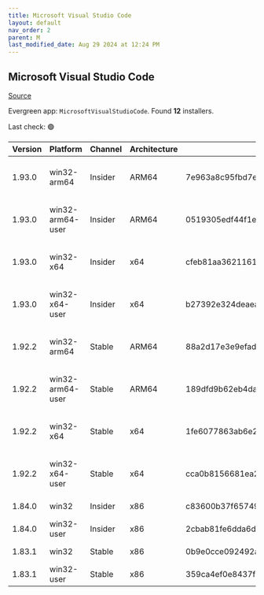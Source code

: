 ```yaml
---
title: Microsoft Visual Studio Code
layout: default
nav_order: 2
parent: M
last_modified_date: Aug 29 2024 at 12:24 PM
---
```


## Microsoft Visual Studio Code

[Source](https://code.visualstudio.com)

Evergreen app: `MicrosoftVisualStudioCode`. Found **12** installers.

Last check: 🟢

| Version | Platform         | Channel | Architecture | Sha256                                                           | URI                                                                                                                                                                                                                                                                                                            |
| ------- | ---------------- | ------- | ------------ | ---------------------------------------------------------------- | -------------------------------------------------------------------------------------------------------------------------------------------------------------------------------------------------------------------------------------------------------------------------------------------------------------- |
| 1.93.0  | win32-arm64      | Insider | ARM64        | 7e963a8c95fbd7e0e99315e64f5d70d9348fb22c677292f7a2f30814bf2f587f | [https://vscode.download.prss.microsoft.com/dbazure/download/insider/ae45c9d4b0f71d53151edc6d18be09107903c229/VSCodeSetup-arm64-1.93.0-insider.exe](https://vscode.download.prss.microsoft.com/dbazure/download/insider/ae45c9d4b0f71d53151edc6d18be09107903c229/VSCodeSetup-arm64-1.93.0-insider.exe)         |
| 1.93.0  | win32-arm64-user | Insider | ARM64        | 0519305edf44f1ec7f59ca6b8dbc747899e91f26529ff986a871fe8175bbee27 | [https://vscode.download.prss.microsoft.com/dbazure/download/insider/ae45c9d4b0f71d53151edc6d18be09107903c229/VSCodeUserSetup-arm64-1.93.0-insider.exe](https://vscode.download.prss.microsoft.com/dbazure/download/insider/ae45c9d4b0f71d53151edc6d18be09107903c229/VSCodeUserSetup-arm64-1.93.0-insider.exe) |
| 1.93.0  | win32-x64        | Insider | x64          | cfeb81aa3621161678496c129efc8c9a95b1839d3363b5dd90ded5765a5ec774 | [https://vscode.download.prss.microsoft.com/dbazure/download/insider/ae45c9d4b0f71d53151edc6d18be09107903c229/VSCodeSetup-x64-1.93.0-insider.exe](https://vscode.download.prss.microsoft.com/dbazure/download/insider/ae45c9d4b0f71d53151edc6d18be09107903c229/VSCodeSetup-x64-1.93.0-insider.exe)             |
| 1.93.0  | win32-x64-user   | Insider | x64          | b27392e324deaea3489d87c95c3e6b2b753402731dc12a0cd0c18dbd19dd211e | [https://vscode.download.prss.microsoft.com/dbazure/download/insider/ae45c9d4b0f71d53151edc6d18be09107903c229/VSCodeUserSetup-x64-1.93.0-insider.exe](https://vscode.download.prss.microsoft.com/dbazure/download/insider/ae45c9d4b0f71d53151edc6d18be09107903c229/VSCodeUserSetup-x64-1.93.0-insider.exe)     |
| 1.92.2  | win32-arm64      | Stable  | ARM64        | 88a2d17e3e9efad151c16800877a9a8a1952edd28073a64fd9da8f1c00829880 | [https://vscode.download.prss.microsoft.com/dbazure/download/stable/fee1edb8d6d72a0ddff41e5f71a671c23ed924b9/VSCodeSetup-arm64-1.92.2.exe](https://vscode.download.prss.microsoft.com/dbazure/download/stable/fee1edb8d6d72a0ddff41e5f71a671c23ed924b9/VSCodeSetup-arm64-1.92.2.exe)                           |
| 1.92.2  | win32-arm64-user | Stable  | ARM64        | 189dfd9b62eb4daa52587c4f282b68257ba5057d6e3fe344d2f5d02164b20a5e | [https://vscode.download.prss.microsoft.com/dbazure/download/stable/fee1edb8d6d72a0ddff41e5f71a671c23ed924b9/VSCodeUserSetup-arm64-1.92.2.exe](https://vscode.download.prss.microsoft.com/dbazure/download/stable/fee1edb8d6d72a0ddff41e5f71a671c23ed924b9/VSCodeUserSetup-arm64-1.92.2.exe)                   |
| 1.92.2  | win32-x64        | Stable  | x64          | 1fe6077863ab6e270d61bbc6d2ac24c412289acdfeffcdd1fb820a57ad6e40ce | [https://vscode.download.prss.microsoft.com/dbazure/download/stable/fee1edb8d6d72a0ddff41e5f71a671c23ed924b9/VSCodeSetup-x64-1.92.2.exe](https://vscode.download.prss.microsoft.com/dbazure/download/stable/fee1edb8d6d72a0ddff41e5f71a671c23ed924b9/VSCodeSetup-x64-1.92.2.exe)                               |
| 1.92.2  | win32-x64-user   | Stable  | x64          | cca0b8156681ea27d25c96889933afd3a2ac5749893c946bd890af9d205f1c9d | [https://vscode.download.prss.microsoft.com/dbazure/download/stable/fee1edb8d6d72a0ddff41e5f71a671c23ed924b9/VSCodeUserSetup-x64-1.92.2.exe](https://vscode.download.prss.microsoft.com/dbazure/download/stable/fee1edb8d6d72a0ddff41e5f71a671c23ed924b9/VSCodeUserSetup-x64-1.92.2.exe)                       |
| 1.84.0  | win32            | Insider | x86          | c83600b37f65749ea9e16496847bbfd967dece2472cee7d8011ae719e2633c18 | [https://az764295.vo.msecnd.net/insider/0c36b92c82064882a228487040187cfc13669c0f/VSCodeSetup-ia32-1.84.0-insider.exe](https://az764295.vo.msecnd.net/insider/0c36b92c82064882a228487040187cfc13669c0f/VSCodeSetup-ia32-1.84.0-insider.exe)                                                                     |
| 1.84.0  | win32-user       | Insider | x86          | 2cbab81fe6dda6dfb07751707107db95ba7afa0a6ada65a1df78a04eef0aadf5 | [https://az764295.vo.msecnd.net/insider/0c36b92c82064882a228487040187cfc13669c0f/VSCodeUserSetup-ia32-1.84.0-insider.exe](https://az764295.vo.msecnd.net/insider/0c36b92c82064882a228487040187cfc13669c0f/VSCodeUserSetup-ia32-1.84.0-insider.exe)                                                             |
| 1.83.1  | win32            | Stable  | x86          | 0b9e0cce092492a88cdaf12048e3630290944b051f3194c5ca3d6b7012f05e7f | [https://az764295.vo.msecnd.net/stable/a6606b6ca720bca780c2d3c9d4cc3966ff2eca12/VSCodeSetup-ia32-1.83.1.exe](https://az764295.vo.msecnd.net/stable/a6606b6ca720bca780c2d3c9d4cc3966ff2eca12/VSCodeSetup-ia32-1.83.1.exe)                                                                                       |
| 1.83.1  | win32-user       | Stable  | x86          | 359ca4ef0e8437f7e5183a97a9d79834463a3df88bb10c82c48cc2bd53b8a7e5 | [https://az764295.vo.msecnd.net/stable/a6606b6ca720bca780c2d3c9d4cc3966ff2eca12/VSCodeUserSetup-ia32-1.83.1.exe](https://az764295.vo.msecnd.net/stable/a6606b6ca720bca780c2d3c9d4cc3966ff2eca12/VSCodeUserSetup-ia32-1.83.1.exe)                                                                               |
